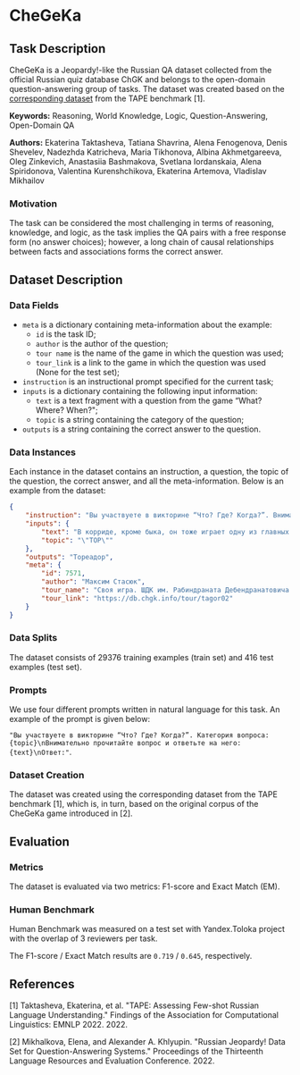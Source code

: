 # **CheGeKa**

## Task Description

CheGeKa is a Jeopardy!-like the Russian QA dataset collected from the official Russian quiz database ChGK and belongs to the open-domain question-answering group of tasks. The dataset was created based on the [corresponding dataset](https://tape-benchmark.com/datasets.html#chegeka) from the TAPE benchmark [1].

**Keywords:** Reasoning, World Knowledge, Logic, Question-Answering, Open-Domain QA

**Authors:** Ekaterina Taktasheva, Tatiana Shavrina, Alena Fenogenova, Denis Shevelev, Nadezhda Katricheva, Maria Tikhonova, Albina Akhmetgareeva, Oleg Zinkevich, Anastasiia Bashmakova, Svetlana Iordanskaia, Alena Spiridonova, Valentina Kurenshchikova, Ekaterina Artemova, Vladislav Mikhailov

### Motivation

The task can be considered the most challenging in terms of reasoning, knowledge, and logic, as the task implies the QA pairs with a free response form (no answer choices); however, a long chain of causal relationships between facts and associations forms the correct answer.

## Dataset Description

### Data Fields

- `meta` is a dictionary containing meta-information about the example:
    - `id` is the task ID;
    - `author` is the author of the question;
    - `tour name` is the name of the game in which the question was used;
    - `tour_link` is a link to the game in which the question was used (None for the test set);
- `instruction` is an instructional prompt specified for the current task;
- `inputs` is a dictionary containing the following input information:
    - `text` is a text fragment with a question from the game “What? Where? When?";
    - `topic` is a string containing the category of the question;
- `outputs` is a string containing the correct answer to the question.

### Data Instances

Each instance in the dataset contains an instruction, a question, the topic of the question, the correct answer, and all the meta-information. Below is an example from the dataset:

```json
{
    "instruction": "Вы участвуете в викторине “Что? Где? Когда?”. Внимательно прочитайте вопрос из категории \"{topic}\" и ответьте на него.\nВопрос: {text}\nВ качестве ответа запишите только ваш вариант без дополнительных объяснений.\nОтвет:",
    "inputs": {
        "text": "В корриде, кроме быка, он тоже играет одну из главных ролей.",
        "topic": "\"ТОР\""
    },
    "outputs": "Тореадор",
    "meta": {
        "id": 7571,
        "author": "Максим Стасюк",
        "tour_name": "Своя игра. ШДК им. Рабиндраната Дебендранатовича Тагора",
        "tour_link": "https://db.chgk.info/tour/tagor02"
    }
}
```

### Data Splits

The dataset consists of 29376 training examples (train set) and 416 test examples (test set).

### Prompts

We use four different prompts written in natural language for this task. An example of the prompt is given below:

`"Вы участвуете в викторине “Что? Где? Когда?”. Категория вопроса: {topic}\nВнимательно прочитайте вопрос и ответьте на него: {text}\nОтвет:"`.

### Dataset Creation

The dataset was created using the corresponding dataset from the TAPE benchmark [1], which is, in turn, based on the original corpus of the CheGeKa game introduced in [2].

## Evaluation

### Metrics

The dataset is evaluated via two metrics: F1-score and Exact Match (EM).

### Human Benchmark

Human Benchmark was measured on a test set with Yandex.Toloka project with the overlap of 3 reviewers per task.

The F1-score / Exact Match results are `0.719` / `0.645`, respectively.

## References

[1] Taktasheva, Ekaterina, et al. "TAPE: Assessing Few-shot Russian Language Understanding." Findings of the Association for Computational Linguistics: EMNLP 2022. 2022.

[2] Mikhalkova, Elena, and Alexander A. Khlyupin. "Russian Jeopardy! Data Set for Question-Answering Systems." Proceedings of the Thirteenth Language Resources and Evaluation Conference. 2022.
